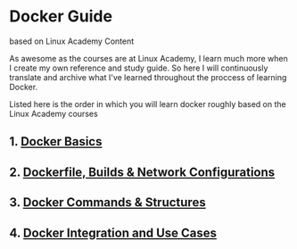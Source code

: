 # Docker Guide 
based on Linux Academy Content

As awesome as the courses are at Linux Academy, I learn much more when I create my own reference and study guide. So here I will continuously translate and archive what I've learned throughout the proccess of learning Docker. 

Listed here is the order in which you will learn docker roughly based on the Linux Academy courses

## 1. [Docker Basics](Docker_Basics.md)
## 2. [Dockerfile, Builds & Network Configurations](Dockerfile_Builds_Networks.md)
## 3. [Docker Commands & Structures](Docker_Commands_Structures.md)
## 4. [Docker Integration and Use Cases](Docker_Integration.md)
